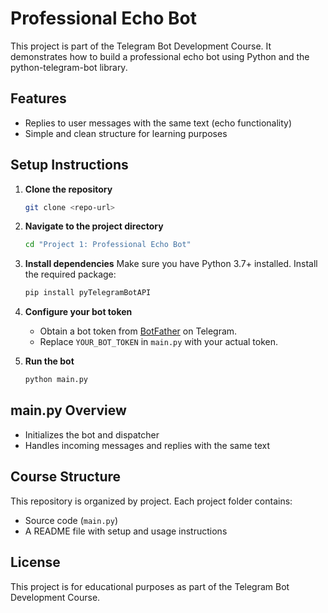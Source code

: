 # Professional Echo Bot

This project is part of the Telegram Bot Development Course. It demonstrates how to build a professional echo bot using Python and the python-telegram-bot library.

## Features
- Replies to user messages with the same text (echo functionality)
- Simple and clean structure for learning purposes

## Setup Instructions

1. **Clone the repository**
   ```bash
   git clone <repo-url>
   ```
2. **Navigate to the project directory**
   ```bash
   cd "Project 1: Professional Echo Bot"
   ```
3. **Install dependencies**
Make sure you have Python 3.7+ installed. Install the required package:
    ```bash
    pip install pyTelegramBotAPI
    ```
4. **Configure your bot token**
   - Obtain a bot token from [BotFather](https://t.me/BotFather) on Telegram.
   - Replace `YOUR_BOT_TOKEN` in `main.py` with your actual token.

5. **Run the bot**
   ```bash
   python main.py
   ```

## main.py Overview
- Initializes the bot and dispatcher
- Handles incoming messages and replies with the same text

## Course Structure
This repository is organized by project. Each project folder contains:
- Source code (`main.py`)
- A README file with setup and usage instructions

## License
This project is for educational purposes as part of the Telegram Bot Development Course.
